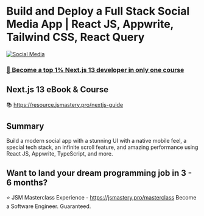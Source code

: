 # Build and Deploy a Full Stack Social Media App | React JS, Appwrite, Tailwind CSS, React Query
[![Social Media](https://i.ibb.co/k4BQtdP/Thumbnail.png)](https://youtu.be/_W3R2VwRyF4)

### [🌟 Become a top 1% Next.js 13 developer in only one course](https://jsmastery.pro/next13)

## Next.js 13 eBook & Course
📚 https://resource.jsmastery.pro/nextjs-guide

## Summary
Build a modern social app with a stunning UI with a native mobile feel, a special tech stack, an infinite scroll feature, and amazing performance using React JS, Appwrite, TypeScript, and more.

## Want to land your dream programming job in 3 - 6 months?
⭐ JSM Masterclass Experience - https://jsmastery.pro/masterclass
Become a Software Engineer. Guaranteed.
